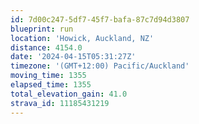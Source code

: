 ```yaml
---
id: 7d00c247-5df7-45f7-bafa-87c7d94d3807
blueprint: run
location: 'Howick, Auckland, NZ'
distance: 4154.0
date: '2024-04-15T05:31:27Z'
timezone: '(GMT+12:00) Pacific/Auckland'
moving_time: 1355
elapsed_time: 1355
total_elevation_gain: 41.0
strava_id: 11185431219
---
```

